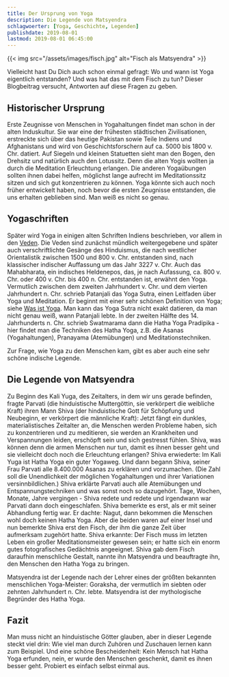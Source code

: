 ```yaml
---
title: Der Ursprung von Yoga
description: Die Legende von Matsyendra
schlagwoerter: [Yoga, Geschichte, Legenden]
publishdate: 2019-08-01
lastmod: 2019-08-01 06:45:00
---
```


{{< img src="/assets/images/fisch.jpg" alt="Fisch als Matsyendra" >}}

Vielleicht hast Du Dich auch schon einmal gefragt: Wo und wann ist Yoga eigentlich entstanden? Und was hat das mit dem Fisch zu tun? Dieser Blogbeitrag versucht, Antworten auf diese Fragen zu geben.


## Historischer Ursprung

Erste Zeugnisse von Menschen in Yogahaltungen findet man schon in der alten Induskultur. Sie war eine der frühesten städtischen Zivilisationen, erstreckte sich über das heutige Pakistan sowie Teile Indiens und Afghanistans und wird von Geschichtsforschern auf ca. 5000 bis 1800 v. Chr. datiert. Auf Siegeln und kleinen Statuetten sieht man den Bogen, den Drehsitz und natürlich auch den Lotussitz. Denn die alten Yogis wollten ja durch die Meditation Erleuchtung erlangen. Die anderen Yogaübungen sollten ihnen dabei helfen, möglichst lange aufrecht im Meditationssitz sitzen und sich gut konzentrieren zu können. Yoga könnte sich auch noch früher entwickelt haben, noch bevor die ersten Zeugnisse entstanden, die uns erhalten geblieben sind. Man weiß es nicht so genau.


## Yogaschriften 

Später wird Yoga in einigen alten Schriften Indiens beschrieben, vor allem in den [Veden][1]. Die Veden sind zunächst mündlich weitergegebene und später auch verschriftlichte Gesänge des Hinduismus, die nach westlicher Orientalistik zwischen 1500 und 800 v. Chr. entstanden sind, nach klassischer indischer Auffassung um das Jahr 3227 v. Chr. Auch das Mahabharata, ein indisches Heldenepos, das, je nach Aufassung, ca. 800 v. Chr. oder 400 v. Chr. bis 400 n. Chr. entstanden ist, erwähnt den Yoga. Vermutlich zwischen dem zweiten Jahrhundert v. Chr. und dem vierten Jahrhundert n. Chr. schrieb Patanjali das Yoga Sutra, einen Leitfaden über Yoga und Meditation. Er beginnt mit einer sehr schönen Definition von Yoga; siehe [Was ist Yoga][2]. Man kann das Yoga Sutra nicht exakt datieren, da man nicht genau weiß, wann Patanjali lebte. In der zweiten Hälfte des 14. Jahrhunderts n. Chr. schrieb Swatmarama dann die Hatha Yoga Pradipika - hier findet man die Techniken des Hatha Yoga, z.B. die Asanas (Yogahaltungen), Pranayama (Atemübungen) und Meditationstechniken.  

Zur Frage, wie Yoga zu den Menschen kam, gibt es aber auch eine sehr schöne indische Legende.


## Die Legende von Matsyendra

Zu Beginn des Kali Yuga, des Zeitalters, in dem wir uns gerade befinden, fragte Parvati (die hinduistische Muttergöttin, sie verkörpert die weibliche Kraft) ihren Mann Shiva (der hinduistische Gott für Schöpfung und Neubeginn, er verkörpert die männliche Kraft): Jetzt fängt ein dunkles, materialistisches Zeitalter an, die Menschen werden Probleme haben, sich zu konzentrieren und zu meditieren, sie werden an Krankheiten und Verspannungen leiden, erschöpft sein und sich gestresst fühlen. Shiva, was können denn die armen Menschen nur tun, damit es ihnen besser geht und sie vielleicht doch noch die Erleuchtung erlangen? Shiva erwiederte: Im Kali Yuga ist Hatha Yoga ein guter Yogaweg. Und dann begann Shiva, seiner Frau Parvati alle 8.400.000 Asanas zu erklären und vorzumachen. (Die Zahl soll die Unendlichkeit der möglichen Yogahaltungen und ihrer Variationen versinnbildlichen.) Shiva erklärte Parvati auch alle Atemübungen und Entspannungstechniken und was sonst noch so dazugehört. Tage, Wochen, Monate, Jahre vergingen - Shiva redete und redete und irgendwann war Parvati dann doch eingeschlafen. Shiva bemerkte es erst, als er mit seiner Abhandlung fertig war. Er dachte: Nagut, dann bekommen die Menschen wohl doch keinen Hatha Yoga. Aber die beiden waren auf einer Insel und nun bemerkte Shiva erst den Fisch, der ihm die ganze Zeit über aufmerksam zugehört hatte. Shiva erkannte: Der Fisch muss im letzten Leben ein großer Meditationsmeister gewesen sein; er hatte sich ein enorm gutes fotografisches Gedächtnis angeeignet. Shiva gab dem Fisch daraufhin menschliche Gestalt, nannte ihn Matsyendra und beauftragte ihn, den Menschen den Hatha Yoga zu bringen.

Matsyendra ist der Legende nach der Lehrer eines der größten bekannten menschlichen Yoga-Meister: Goraksha, der vermutlich im siebten oder zehnten Jahrhundert n. Chr. lebte. Matsyendra ist der mythologische Begründer des Hatha Yoga.


## Fazit

Man muss nicht an hinduistische Götter glauben, aber in dieser Legende steckt viel drin: Wie viel man durch Zuhören und Zuschauen lernen kann zum Beispiel. Und eine schöne Bescheidenheit: Kein Mensch hat Hatha Yoga erfunden, nein, er wurde den Menschen geschenkt, damit es ihnen besser geht. Probiert es einfach selbst einmal aus.



[1]: /artikel/2019/vedanta
[2]: /artikel/2017/was-ist-yoga/
